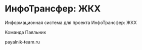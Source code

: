 # ИнфоТрансфер: ЖКХ

Информационная система для проекта ИнфоТрансфер: ЖКХ

Команда Паяльник

payalnik-team.ru
